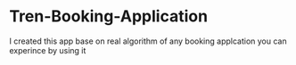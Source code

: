 # Tren-Booking-Application
I created this app base on real algorithm of any booking applcation you can experince by using it 
